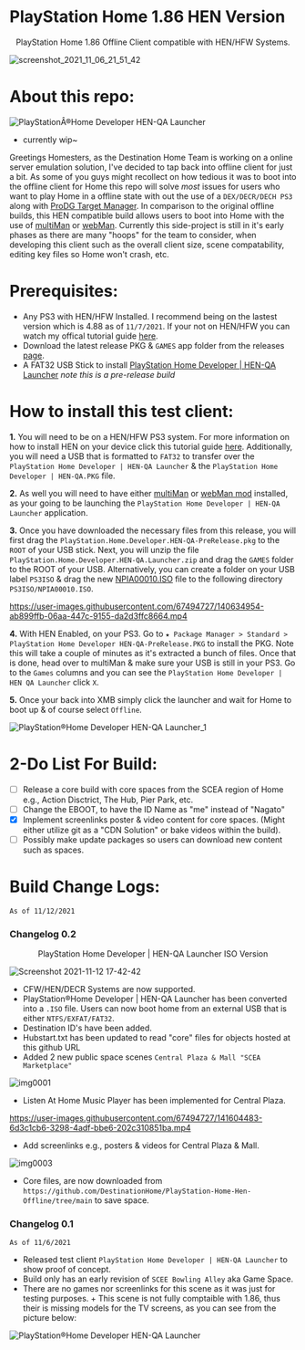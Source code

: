 # PlayStation Home 1.86 HEN Version

<p align="center">
    PlayStation Home 1.86 Offline Client compatible with HEN/HFW Systems.
</p>

![screenshot_2021_11_06_21_51_42](https://user-images.githubusercontent.com/67494727/140632062-ed93bea0-f144-4e7a-ac98-a57d564db1a4.png)

# About this repo:

![PlayStationÂ®Home Developer   HEN-QA Launcher](https://user-images.githubusercontent.com/67494727/140632031-0ee81fb5-b2a6-4a5c-bd81-06a05520a3b2.png)

- currently wip~

Greetings Homesters, as the Destination Home Team is working on a online server emulation solution, I've decided to tap back into offline client for just a bit. As some of you guys might recollect on how tedious it was to boot into the offline client for Home this repo will solve *most* issues for users who want to play Home in a offline state with out the use of a `DEX/DECR/DECH PS3` along with [ProDG Target Manager](https://en.wikipedia.org/wiki/ProDG_(software)). In comparison to the original offline builds, this HEN compatible build allows users to boot into Home with the use of [multiMan](https://store.brewology.com/ahomebrew.php?brewid=24) or [webMan](https://github.com/aldostools/webMAN-MOD/releases). Currently this side-project is still in it's early phases as there are many "hoops" for the team to consider, when developing this client such as the overall client size, scene compatability, editing key files so Home won't crash, etc.


# Prerequisites:

- Any PS3 with HEN/HFW Installed. I recommend being on the lastest version which is 4.88 as of `11/7/2021`. If your not on HEN/HFW you can watch my offical tutorial guide [here](https://youtu.be/oJWhmBwlCcQ).
- Download the latest release PKG & `GAMES` app folder from the releases [page](https://github.com/DestinationHome/PlayStation-Home-Hen-Offline/releases).
- A FAT32 USB Stick to install [PlayStation Home Developer | HEN-QA Launcher](https://github.com/DestinationHome/PlayStation-Home-Hen-Offline/releases/tag/0.01) *note this is a pre-release build*

# How to install this test client:

**1.** You will need to be on a HEN/HFW PS3 system. For more information on how to install HEN on your device click this tutorial guide [here](https://www.youtube.com/watch?v=oJWhmBwlCcQ). Additionally, you will need a USB that is formatted to `FAT32` to transfer over the `PlayStation Home Developer | HEN-QA Launcher` & the `PlayStation Home Developer | HEN-QA.PKG` file.

**2.** As well you will need to have either [multiMan](https://store.brewology.com/ahomebrew.php?brewid=24) or [webMan mod](https://github.com/aldostools/webMAN-MOD/releases) installed, as your going to be launching the `PlayStation Home Developer | HEN-QA Launcher` application.

**3.** Once you have downloaded the necessary files from this release, you will first drag the `PlayStation.Home.Developer.HEN-QA-PreRelease.pkg` to the `ROOT` of your USB stick. Next, you will unzip the file `PlayStation.Home.Developer.HEN-QA.Launcher.zip` and drag the `GAMES` folder to the ROOT of your USB. Alternatively, you can create a folder on your USB label `PS3ISO` & drag the new [NPIA00010.ISO](https://github.com/DestinationHome/PlayStation-Home-Hen-Offline/blob/main/ISO/NPIA00010.ISO) file to the following directory `PS3ISO/NPIA00010.ISO`.


https://user-images.githubusercontent.com/67494727/140634954-ab899ffb-06aa-447c-9155-da2d3ffc8664.mp4

**4.** With HEN Enabled, on your PS3. Go to `★ Package Manager > Standard > PlayStation Home Developer HEN-QA-PreRelease.PKG` to install the PKG. Note this will take a couple of minutes as it's extracted a bunch of files. Once that is done, head over to multiMan & make sure your USB is still in your PS3. Go to the `Games` columns and you can see the `PlayStation Home Developer | HEN QA Launcher` click `X`.

**5.** Once your back into XMB simply click the launcher and wait for Home to boot up & of course select `Offline`.

![PlayStation®Home Developer   HEN-QA Launcher_1](https://user-images.githubusercontent.com/67494727/140634849-3eab60fa-5768-47cd-b0d0-f45264ef43ea.png)

# 2-Do List For Build:

- [ ] Release a core build with core spaces from the SCEA region of Home e.g., Action Disctrict, The Hub, Pier Park, etc.
- [ ] Change the EBOOT, to have the ID Name as "me" instead of "Nagato"
- [x] Implement screenlinks poster & video content for core spaces. (Might either utilize git as a "CDN Solution" or bake videos within the build).
- [ ] Possibly make update packages so users can download new content such as spaces.

# Build Change Logs:

`As of 11/12/2021`

### Changelog 0.2

<p align="center">
    PlayStation Home Developer | HEN-QA Launcher ISO Version
</p>

![Screenshot 2021-11-12 17-42-42](https://user-images.githubusercontent.com/67494727/141574720-07016976-e63e-4e19-8283-718d61e20287.png)

- CFW/HEN/DECR Systems are now supported.
- PlayStation®Home Developer | HEN-QA Launcher has been converted into a `.ISO` file. Users can now boot home from an external USB that is either `NTFS/EXFAT/FAT32`.
- Destination ID's have been added.
- Hubstart.txt has been updated to read "core" files for objects hosted at this github URL
- Added 2 new public space scenes `Central Plaza & Mall "SCEA Marketplace"`

![img0001](https://user-images.githubusercontent.com/67494727/141598974-98d74a1c-0da8-47c1-bbdb-825e9be784fa.PNG)

- Listen At Home Music Player has been implemented for Central Plaza.

https://user-images.githubusercontent.com/67494727/141604483-6d3c1cb6-3298-4adf-bbe6-202c310851ba.mp4

- Add screenlinks e.g., posters & videos for Central Plaza & Mall.

![img0003](https://user-images.githubusercontent.com/67494727/141599576-79f43fe0-f413-40fb-909a-22cefc2d2a29.PNG)

- Core files, are now downloaded from `https://github.com/DestinationHome/PlayStation-Home-Hen-Offline/tree/main` to save space.


### Changelog 0.1

`As of 11/6/2021`
- Released test client ```PlayStation Home Developer | HEN-QA Launcher``` to show proof of concept.
- Build only has an early revision of `SCEE Bowling Alley` aka Game Space.
- There are no games nor screenlinks for this scene as it was just for testing purposes. + This scene is not fully comptaible with 1.86, thus their is missing models for the TV screens, as you can see from the picture below:

![PlayStation®Home Developer   HEN-QA Launcher](https://user-images.githubusercontent.com/67494727/140633633-fd40075a-df5e-432c-8901-c2c6e79bd285.png)

